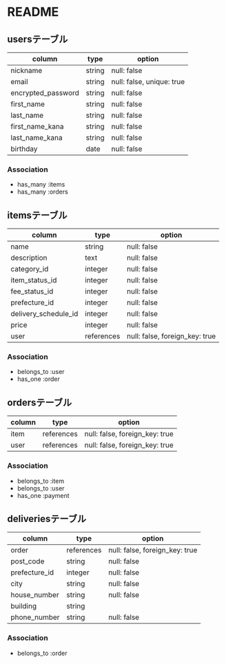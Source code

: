 # README

## usersテーブル
| column             | type   | option                    |
| ------------------ | ------ | ------------------------- |
| nickname           | string | null: false               |
| email              | string | null: false, unique: true |
| encrypted_password | string | null: false               |
| first_name         | string | null: false               |
| last_name          | string | null: false               |
| first_name_kana    | string | null: false               |
| last_name_kana     | string | null: false               |
| birthday           | date   | null: false               |

### Association
- has_many :items
- has_many :orders


## itemsテーブル
| column              | type      | option                         |
| ------------------- | ----------| -------------------------------|
| name                | string    | null: false                    |
| description         | text      | null: false                    |
| category_id         | integer   | null: false                    |
| item_status_id      | integer   | null: false                    |
| fee_status_id       | integer   | null: false                    |
| prefecture_id       | integer   | null: false                    |
| delivery_schedule_id| integer   | null: false                    |
| price               | integer   | null: false                    |
| user                | references| null: false, foreign_key: true |

### Association
- belongs_to :user
- has_one :order


## ordersテーブル
| column             | type      | option                         |
| ------------------ | ----------| -------------------------------|
| item               | references| null: false, foreign_key: true |
| user               | references| null: false, foreign_key: true |

### Association
- belongs_to :item
- belongs_to :user
- has_one :payment


## deliveriesテーブル
| column             | type      | option                         |
| ------------------ | ----------| -------------------------------|
| order              | references| null: false, foreign_key: true |
| post_code          | string    | null: false                    |
| prefecture_id      | integer   | null: false                    |
| city               | string    | null: false                    |
| house_number       | string    | null: false                    |
| building           | string    |                                |
| phone_number       | string    | null: false                    |

### Association
- belongs_to :order
